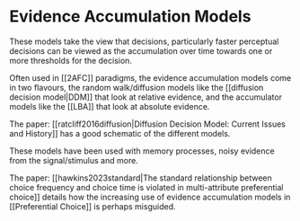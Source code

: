 # Evidence Accumulation Models

These models take the view that decisions, particularly faster perceptual decisions can be viewed as the accumulation over time towards one or more thresholds for the decision.

Often used in [[2AFC]] paradigms, the evidence accumulation models come in two flavours, the random walk/diffusion models like the [[diffusion decision model|DDM]] that look at relative evidence, and the accumulator models like the [[LBA]] that look at absolute evidence.

The paper: [[ratcliff2016diffusion|Diffusion Decision Model: Current Issues and History]] has a good schematic of the different models.

These models have been used with memory processes, noisy evidence from the signal/stimulus and more.

The paper: [[hawkins2023standard|The standard relationship between choice frequency and choice time is violated in multi-attribute preferential choice]] details how the increasing use of evidence accumulation models in [[Preferential Choice]] is perhaps misguided.
